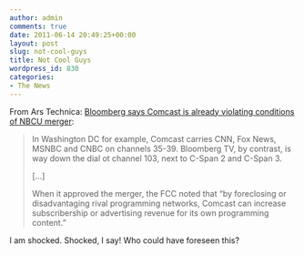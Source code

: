 ```yaml
---
author: admin
comments: true
date: 2011-06-14 20:49:25+00:00
layout: post
slug: not-cool-guys
title: Not Cool Guys
wordpress_id: 830
categories:
- The News
---
```


From Ars Technica: [Bloomberg says Comcast is already violating conditions of NBCU merger](http://arstechnica.com/tech-policy/news/2011/06/bloomberg-comcast-is-already-violating-conditions-of-nbcu-merger.ars?utm_source=rss&utm_medium=rss&utm_campaign=rss):

> In Washington DC for example, Comcast carries CNN, Fox News, MSNBC and CNBC on channels 35-39. Bloomberg TV, by contrast, is way down the dial ot channel 103, next to C-Span 2 and C-Span 3.
>
> […]
>
> When it approved the merger, the FCC noted that “by foreclosing or disadvantaging rival programming networks, Comcast can increase subscribership or advertising revenue for its own programming content.”

I am shocked. Shocked, I say! Who could have foreseen this?
